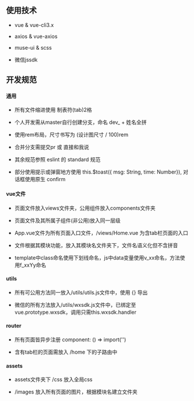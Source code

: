 ## 使用技术

  - vue & vue-cli3.x

  - axios & vue-axios

  - muse-ui & scss

  - 微信jssdk

## 开发规范

#### 通用

  - 所有文件缩进使用 制表符(tab)2格

  - 个人开发需从master自行创建分支，命名 dev_ + 姓名全拼

  - 使用rem布局，尺寸书写为 (设计图尺寸 / 100)rem

  - 合并分支需提交pr 或 直接和我说

  - 其余规范参照 eslint 的 standard 规范

  - 部分使用提示或弹窗地方使用 this.$toast({ msg: String, time: Number}), 对话框使用原生 confirm

#### vue文件

  - 页面文件放入views文件夹，公用组件放入components文件夹

  - 页面文件及其所属子组件(非公用)放入同一层级

  - App.vue文件为所有页面入口文件，/views/Home.vue 为含tab栏页面的入口

  - 文件根据其模块功能，放入其模块名文件夹下，文件名语义化但不含拼音

  - template中class命名使用下划线命名，js中data变量使用v_xx命名，方法使用f_xxYy命名

#### utils

  - 所有可公用方法同一放入/utils/utils.js文件中，使用 {} 导出

  - 微信的所有方法放入/utils/wxsdk.js文件中，已绑定至vue.prototype.wxsdk，调用只需this.wxsdk.handler

#### router

  - 所有页面皆异步注册 component: () => import('')

  - 含有tab栏的页面需放入 /home 下的子路由中

#### assets

  - assets文件夹下 /css 放入全局css

  - /images 放入所有页面的图片，根据模块名建立文件夹